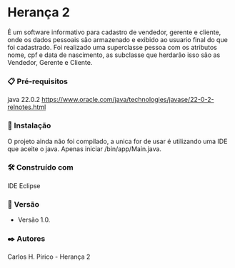 # Herança 2
É um software informativo para cadastro de vendedor, gerente e cliente, onde os dados pessoais são armazenado e exibido ao usuario final do que foi cadastrado. Foi realizado uma superclasse pessoa com os atributos nome, cpf e data de nascimento, as subclasse que herdarão isso são as Vendedor, Gerente e Cliente.

### 📋 Pré-requisitos
java 22.0.2
https://www.oracle.com/java/technologies/javase/22-0-2-relnotes.html

### 🔧 Instalação
O projeto ainda não foi compilado, a unica for de usar é utilizando uma IDE que aceite o java.
Apenas iniciar /bin/app/Main.java.

### 🛠️ Construído com
IDE Eclipse

### 📌 Versão
- Versão 1.0.

### ✒️ Autores
Carlos H. Pirico - Herança 2
